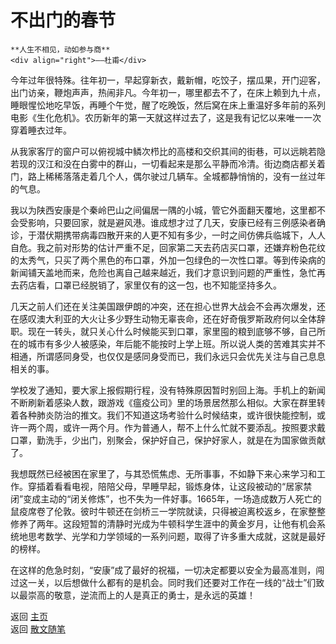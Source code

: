# 不出门的春节

```{tip} 
**人生不相见，动如参与商**   
<div align="right">——杜甫</div>
```

今年过年很特殊。往年初一，早起穿新衣，戴新帽，吃饺子，摆瓜果，开门迎客，出门访亲，鞭炮声声，热闹非凡。今年初一，哪里都去不了，在床上赖到九十点，睡眼惺忪地吃早饭，再睡个午觉，醒了吃晚饭，然后窝在床上重温好多年前的系列电影《生化危机》。农历新年的第一天就这样过去了，这是我有记忆以来唯一一次穿着睡衣过年。

从我家客厅的窗户可以俯视城中鳞次栉比的高楼和交织其间的街巷，可以远眺若隐若现的汉江和没在白雾中的群山，一切看起来是那么平静而冷清。街边商店都关着门，路上稀稀落落走着几个人，偶尔驶过几辆车。全城都静悄悄的，没有一丝过年的气息。

我以为陕西安康是个秦岭巴山之间偏居一隅的小城，管它外面翻天覆地，这里都不会受影响，只要回家，就是避风港。谁成想才过了几天，安康已经有三例感染者确诊，于潜伏期携带病毒四散开来的人更不知有多少，一时之间仿佛兵临城下，人人自危。我之前对形势的估计严重不足，回家第二天去药店买口罩，还嫌弃粉色花纹的太秀气，只买了两个黑色的布口罩，外加一包绿色的一次性口罩。等到传染病的新闻铺天盖地而来，危险也离自己越来越近，我们才意识到问题的严重性，急忙再去药店看，口罩已经脱销了，家里仅有的这一包，也不知能坚持多久。

几天之前人们还在关注美国跟伊朗的冲突，还在担心世界大战会不会再次爆发，还在感叹澳大利亚的大火让多少野生动物无辜丧命，还在好奇俄罗斯政府何以全体辞职。现在一转头，就只关心什么时候能买到口罩，家里囤的粮到底够不够，自己所在的城市有多少人被感染，年后能不能按时上学上班。所以说人类的苦难其实并不相通，所谓感同身受，也仅仅是感同身受而已，我们永远只会优先关注与自己息息相关的事。

学校发了通知，要大家上报假期行程，没有特殊原因暂时别回上海。手机上的新闻不断刷新着感染人数，跟游戏《瘟疫公司》里的场景居然那么相似。大家在群里转着各种肺炎防治的推文。我们不知道这场考验什么时候结束，或许很快能控制，或许一两个周，或许一两个月。作为普通人，帮不上什么忙就不要添乱。按照要求戴口罩，勤洗手，少出门，别聚会，保护好自己，保护好家人，就是在为国家做贡献了。

我想既然已经被困在家里了，与其恐慌焦虑、无所事事，不如静下来心来学习和工作。穿插着看看电视，陪陪父母，早睡早起，锻炼身体，让这段被动的“居家禁闭”变成主动的“闭关修炼”，也不失为一件好事。1665年，一场造成数万人死亡的鼠疫席卷了伦敦。彼时牛顿还在剑桥三一学院就读，只得被迫离校返乡，在家整整修养了两年。这段短暂的清静时光成为牛顿科学生涯中的黄金岁月，让他有机会系统地思考数学、光学和力学领域的一系列问题，取得了许多重大成就，这就是最好的榜样。

在这样的危急时刻，“安康”成了最好的祝福，一切决定都要以安全为最高准则，闯过这一关，以后想做什么都有的是机会。同时我们还要对工作在一线的“战士”们致以最崇高的敬意，逆流而上的人是真正的勇士，是永远的英雄！



返回 [主页](../../../intro.md)   
返回 [散文随笔](../../../posts/essaycollection.md)
